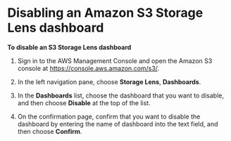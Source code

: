 # Disabling an Amazon S3 Storage Lens dashboard<a name="storage_lens_console_disabling"></a>

**To disable an S3 Storage Lens dashboard**

1. Sign in to the AWS Management Console and open the Amazon S3 console at [https://console\.aws\.amazon\.com/s3/](https://console.aws.amazon.com/s3/)\.

1. In the left navigation pane, choose **Storage Lens**, **Dashboards**\.

1. In the **Dashboards** list, choose the dashboard that you want to disable, and then choose **Disable** at the top of the list\.

1. On the confirmation page, confirm that you want to disable the dashboard by entering the name of dashboard into the text field, and then choose **Confirm**\.